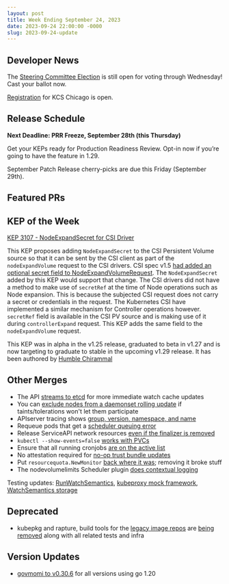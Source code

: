 ```yaml
---
layout: post
title: Week Ending September 24, 2023
date: 2023-09-24 22:00:00 -0000
slug: 2023-09-24-update
---
```


## Developer News

The [Steering Committee Election](https://elections.k8s.io/app/elections/steering---2023) is still open for voting through Wednesday!  Cast your ballot now.

[Registration](https://www.kubernetes.dev/events/2023/kcsna/registration/) for KCS Chicago is open.

## Release Schedule

**Next Deadline: PRR Freeze, September 28th (this Thursday)**

Get your KEPs ready for Production Readiness Review. Opt-in now if you’re going to have the feature in 1.29.

September Patch Release cherry-picks are due this Friday (September 29th).

## Featured PRs


## KEP of the Week

[KEP 3107 - NodeExpandSecret for CSI Driver](https://github.com/kubernetes/enhancements/tree/master/keps/sig-storage/3107-csi-nodeexpandsecret)

This KEP proposes adding `NodeExpandSecret` to the CSI Persistent Volume source so that it can be sent by the CSI client as part of the `nodeExpandVolume` request to the CSI drivers. CSI spec v1.5 [had added an optional secret field to NodeExpandVolumeRequest](https://github.com/container-storage-interface/spec/pull/457). The `NodeExpandSecret` added by this KEP would support that change. The CSI drivers did not have a method to make use of `secretRef` at the time of Node operations such as Node expansion. This is because the subjected CSI request does not carry a secret or credentials in the request. The Kubernetes CSI have implemented a similar mechanism for Controller operations however. `secretRef` field is available in the CSI PV source and is making use of it during `controllerExpand` request. This KEP adds the same field to the `nodeExpandVolume` request.

This KEP was in alpha in the v1.25 release, graduated to beta in v1.27 and is now targeting to graduate to stable in the upcoming v1.29 release. It has been authored by [Humble Chirammal](https://github.com/humblec)

## Other Merges

* The API [streams to etcd](https://github.com/kubernetes/kubernetes/pull/119557) for more immediate watch cache updates
* You can [exclude nodes from a daemonset rolling update](https://github.com/kubernetes/kubernetes/pull/119317) if taints/tolerations won't let them participate
* APIserver tracing shows [group, version, namespace, and name](https://github.com/kubernetes/kubernetes/pull/120388)
* Requeue pods that get a [scheduler queuing error](https://github.com/kubernetes/kubernetes/pull/119290)
* Release ServiceAPI network resources [even if the finalizer is removed](https://github.com/kubernetes/kubernetes/pull/120623)
* `kubectl --show-events=false` [works with PVCs](https://github.com/kubernetes/kubernetes/pull/120380)
* Ensure that all running cronjobs [are on the active list](https://github.com/kubernetes/kubernetes/pull/120649)
* No attestation required for [no-op trust bundle updates](https://github.com/kubernetes/kubernetes/pull/120779)
* Put `resourcequota.NewMonitor` [back where it was](https://github.com/kubernetes/kubernetes/pull/120777); removing it broke stuff
* The nodevolumelimits Scheduler plugin [does contextual logging](https://github.com/kubernetes/kubernetes/pull/116884)

Testing updates: [RunWatchSemantics](https://github.com/kubernetes/kubernetes/pull/120807), [kubeproxy mock framework](https://github.com/kubernetes/kubernetes/pull/120723), [WatchSemantics storage](https://github.com/kubernetes/kubernetes/pull/120695)

## Deprecated

* kubepkg and rapture, build tools for the [legacy image repos](https://kubernetes.io/blog/2023/08/31/legacy-package-repository-deprecation) are [being removed](https://github.com/kubernetes/release/issues/3265) along with all related tests and infra

## Version Updates

* [govmomi to v0.30.6](https://github.com/kubernetes/kubernetes/pull/120736) for all versions using go 1.20
